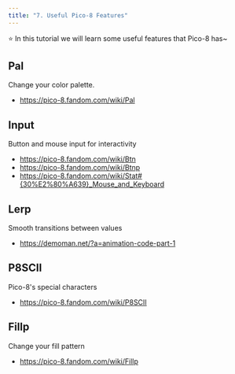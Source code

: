 ```yaml
---
title: "7. Useful Pico-8 Features"
---
```


⭐️ In this tutorial we will learn some useful features that Pico-8 has~

## Pal

Change your color palette.

- https://pico-8.fandom.com/wiki/Pal

## Input

Button and mouse input for interactivity

- https://pico-8.fandom.com/wiki/Btn
- https://pico-8.fandom.com/wiki/Btnp
- https://pico-8.fandom.com/wiki/Stat#{30%E2%80%A639}_Mouse_and_Keyboard

## Lerp

Smooth transitions between values 

- https://demoman.net/?a=animation-code-part-1

## P8SCII

Pico-8's special characters

- https://pico-8.fandom.com/wiki/P8SCII

## Fillp

Change your fill pattern

- https://pico-8.fandom.com/wiki/Fillp



